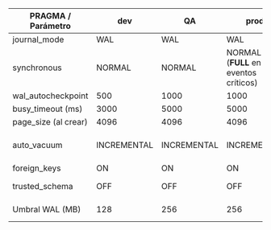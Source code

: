 | PRAGMA / Parámetro      | dev                 | QA                  | prod                                   | Nota |
|-------------------------|---------------------|---------------------|----------------------------------------|------|
| journal_mode            | WAL                 | WAL                 | WAL                                    | —    |
| synchronous             | NORMAL              | NORMAL              | NORMAL (**FULL** en eventos críticos)  | —    |
| wal_autocheckpoint      | 500                 | 1000                | 1000                                   | Ajustar por métricas |
| busy_timeout (ms)       | 3000                | 5000                | 5000                                   | —    |
| page_size (al crear)    | 4096                | 4096                | 4096                                   | NTFS típico |
| auto_vacuum             | INCREMENTAL         | INCREMENTAL         | INCREMENTAL                            | Ejecutar incremental_vacuum en valle |
| foreign_keys            | ON                  | ON                  | ON                                     | —    |
| trusted_schema          | OFF                 | OFF                 | OFF                                    | Si no se usan extensiones |
| Umbral WAL (MB)         | 128                 | 256                 | 256                                    | TRUNCATE si supera |
